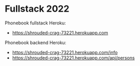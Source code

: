 # Fullstack 2022

Phonebook fullstack Heroku:
- https://shrouded-crag-73221.herokuapp.com

Phonebook backend Heroku:
- https://shrouded-crag-73221.herokuapp.com/info
- https://shrouded-crag-73221.herokuapp.com/api/persons